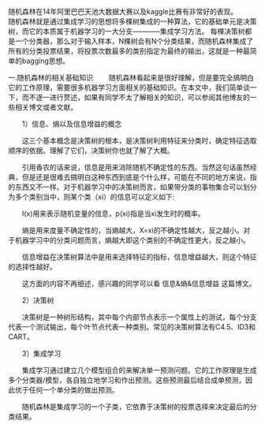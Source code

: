 随机森林在14年阿里巴巴天池大数据大赛以及kaggle比赛有非常好的表现。<br>
随机森林就是通过集成学习的思想将多棵树集成的一种算法，它的基础单元是决策树，而它的本质属于机器学习的一大分支————集成学习方法。
每棵决策树都是一个分类器，那么对于输入样本，N棵树会有N个分类结果，而随机森林集成了所有的分类投票结果，将投票次数最多的类别指定为最终的输出，这就是一种最简单的bagging思想。<br>

一.随机森林的相关基础知识
　　随机森林看起来是很好理解，但是要完全搞明白它的工作原理，需要很多机器学习方面相关的基础知识。在本文中，我们简单谈一下，而不逐一进行赘述，如果有同学不太了解相关的知识，可以参阅其他博友的一些相关博文或者文献。

　　1）信息、熵以及信息增益的概念

　　这三个基本概念是决策树的根本，是决策树利用特征来分类时，确定特征选取顺序的依据。理解了它们，决策树你也就了解了大概。

　　引用香农的话来说，信息是用来消除随机不确定性的东西。当然这句话虽然经典，但是还是很难去搞明白这种东西到底是个什么样，可能在不同的地方来说，指的东西又不一样。对于机器学习中的决策树而言，如果带分类的事物集合可以划分为多个类别当中，则某个类（xi）的信息可以定义如下:



　　I(x)用来表示随机变量的信息，p(xi)指是当xi发生时的概率。

　　熵是用来度量不确定性的，当熵越大，X=xi的不确定性越大，反之越小。对于机器学习中的分类问题而言，熵越大即这个类别的不确定性更大，反之越小。

　　信息增益在决策树算法中是用来选择特征的指标，信息增益越大，则这个特征的选择性越好。

　　这方面的内容不再细述，感兴趣的同学可以看 信息&熵&信息增益 这篇博文。

　　2）决策树

　　决策树是一种树形结构，其中每个内部节点表示一个属性上的测试，每个分支代表一个测试输出，每个叶节点代表一种类别。常见的决策树算法有C4.5、ID3和CART。

　　3）集成学习　

　　集成学习通过建立几个模型组合的来解决单一预测问题。它的工作原理是生成多个分类器/模型，各自独立地学习和作出预测。这些预测最后结合成单预测，因此优于任何一个单分类的做出预测。

　　随机森林是集成学习的一个子类，它依靠于决策树的投票选择来决定最后的分类结果。
